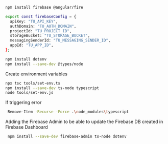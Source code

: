 ```sh
npm install firebase @angular/fire
```

```sh
export const firebaseConfig = {
  apiKey: "TU_API_KEY",
  authDomain: "TU_AUTH_DOMAIN",
  projectId: "TU_PROJECT_ID",
  storageBucket: "TU_STORAGE_BUCKET",
  messagingSenderId: "TU_MESSAGING_SENDER_ID",
  appId: "TU_APP_ID",
};
```

```sh
npm install dotenv
npm install --save-dev @types/node
```

Create environment variables

```sh
npx tsc tools/set-env.ts
npm install --save-dev ts-node typescript
node tools/set-env.js
```

If triggering error

```sh
 Remove-Item -Recurse -Force .\node_modules\typescript
 ```

 Adding the Firebase Admin to be able to update the Firebase DB created in Firebase Dashboard

```sh
 npm install --save-dev firebase-admin ts-node dotenv
```